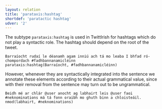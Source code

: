 ```yaml
---
layout: relation
title: 'parataxis:hashtag'
shortdef: 'paratactic hashtag'
udver: '2'
---
```


The subtype `parataxis:hashtag` is used in TwittIrish for hashtags which do not play a syntactic role. The hashtag should depend on the root of the tweet.
~~~ sdparse
Barraíocht rudaí le déanamh agam inniú ach tá mo leaba I bhfad ró-chompordach #fadhbannanamicléinn
parataxis:hashtag(Barraíocht, #fadhbannanamicléinn) 
~~~

However, whenever they are syntactically integrated into the sentence we annotate these elements according to their actual grammatical value, since with their removal from the sentence may turn out to be ungrammatical.
~~~ sdparse
Beidh mé ar chlár @user anocht ag labhairt leis @user faoi #neknominations má tá fonn oraibh mo ghuth binn a chloisteáil.
nmod(labhairt, #neknominations)
~~~
<!-- Interlanguage links updated Po 11. listopadu 2024, 20:11:25 CET -->
